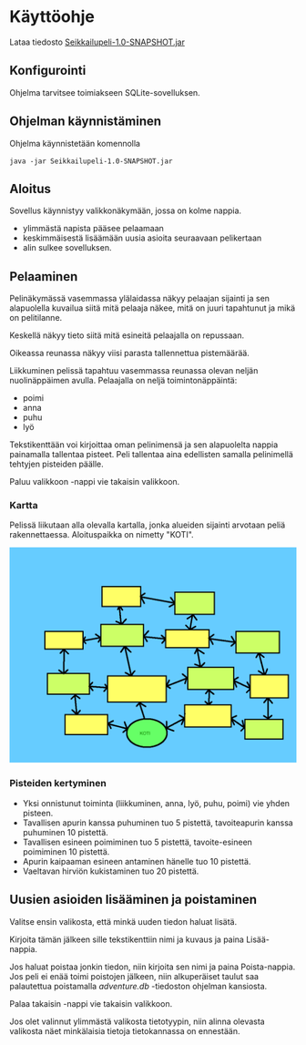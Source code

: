 # Käyttöohje

Lataa tiedosto [Seikkailupeli-1.0-SNAPSHOT.jar](https://github.com/strajama/otm-harjoitustyo/releases/tag/viikko6)

## Konfigurointi

Ohjelma tarvitsee toimiakseen SQLite-sovelluksen.

## Ohjelman käynnistäminen

Ohjelma käynnistetään komennolla 

```
java -jar Seikkailupeli-1.0-SNAPSHOT.jar 
```

## Aloitus

Sovellus käynnistyy valikkonäkymään, jossa on kolme nappia.
* ylimmästä napista pääsee pelaamaan
* keskimmäisestä lisäämään uusia asioita seuraavaan pelikertaan
* alin sulkee sovelluksen.

## Pelaaminen

Pelinäkymässä vasemmassa ylälaidassa näkyy pelaajan sijainti ja sen alapuolella kuvailua siitä mitä pelaaja näkee, mitä on juuri tapahtunut ja mikä on pelitilanne.

Keskellä näkyy tieto siitä mitä esineitä pelaajalla on repussaan.

Oikeassa reunassa näkyy viisi parasta tallennettua pistemäärää.

Liikkuminen pelissä tapahtuu vasemmassa reunassa olevan neljän nuolinäppäimen avulla.
Pelaajalla on neljä toimintonäppäintä:
* poimi
* anna
* puhu
* lyö

Tekstikenttään voi kirjoittaa oman pelinimensä ja sen alapuolelta nappia painamalla tallentaa pisteet. Peli tallentaa aina edellisten samalla pelinimellä tehtyjen pisteiden päälle.

Paluu valikkoon -nappi vie takaisin valikkoon.

### Kartta

Pelissä liikutaan alla olevalla kartalla, jonka alueiden sijainti arvotaan peliä rakennettaessa. Aloituspaikka on nimetty "KOTI".

<img src="https://github.com/strajama/otm-harjoitustyo/blob/master/dokumentaatio/kuvat/map.png">

### Pisteiden kertyminen

* Yksi onnistunut toiminta (liikkuminen, anna, lyö, puhu, poimi) vie yhden pisteen.
* Tavallisen apurin kanssa puhuminen tuo 5 pistettä, tavoiteapurin kanssa puhuminen 10 pistettä.
* Tavallisen esineen poimiminen tuo 5 pistettä, tavoite-esineen poimiminen 10 pistettä.
* Apurin kaipaaman esineen antaminen hänelle tuo 10 pistettä.
* Vaeltavan hirviön kukistaminen tuo 20 pistettä.

## Uusien asioiden lisääminen ja poistaminen

Valitse ensin valikosta, että minkä uuden tiedon haluat lisätä.

Kirjoita tämän jälkeen sille tekstikenttiin nimi ja kuvaus ja paina Lisää-nappia.

Jos haluat poistaa jonkin tiedon, niin kirjoita sen nimi ja paina Poista-nappia. Jos peli ei enää toimi poistojen jälkeen, niin alkuperäiset taulut saa palautettua poistamalla _adventure.db_ -tiedoston ohjelman kansiosta.

Palaa takaisin -nappi vie takaisin valikkoon.

Jos olet valinnut ylimmästä valikosta tietotyypin, niin alinna olevasta valikosta näet minkälaisia tietoja tietokannassa on ennestään.
